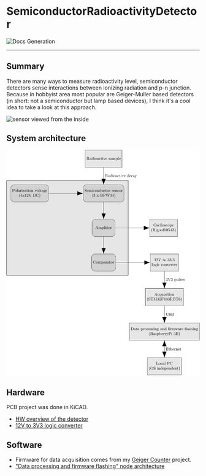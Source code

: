 # SemiconductorRadioactivityDetector

![Docs Generation](https://github.com/RobertGawron/SemiconductorRadioactivityDetector/workflows/Docs%20Generation/badge.svg)

---

## Summary

There are many ways to measure radioactivity level, semiconductor detectors sense interactions between ionizing radiation and p-n junction. Because in hobbyist area most popular are Geiger-Muller based detectors (in short: not a semiconductor but lamp based devices), I think it's a cool idea to take a look at this approach.

![sensor viewed from the inside](https://1.bp.blogspot.com/-7oBQ1ETBhvU/XMwRGNKZN2I/AAAAAAAAHOM/hjzkPQSv9h0YTSOj255yFZFmSvXWYKPdQCLcBGAs/s1600/IMG_3274.JPG)


## System architecture

![architecture](https://raw.githubusercontent.com/RobertGawron/SemiconductorRadioactivityDetector/master/Documentation/Diagrams/ArchitectureOverview-1.png)


## Hardware

PCB project was done in KiCAD.

* [HW overview of the detector
](https://github.com/RobertGawron/SemiconductorRadioactivityDetector/wiki/HW-overview-of-the-detector) 
* [12V  to  3V3 logic converter
](https://github.com/RobertGawron/SemiconductorRadioactivityDetector/wiki/12V--to--3V3-logic-converter) 


## Software

* Firmware for data acquisition comes from my [Geiger Counter](https://github.com/RobertGawron/GeigerMullerCounter) project.
* ["Data processing and firmware flashing" node architecture
](https://github.com/RobertGawron/SemiconductorRadioactivityDetector/wiki/%22Data-processing-and-firmware-flashing%22-node-architecture)
